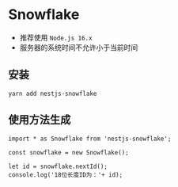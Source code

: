 # Snowflake

- 推荐使用 `Node.js 16.x`
- 服务器的系统时间不允许小于当前时间

## 安装

```
yarn add nestjs-snowflake
```

## 使用方法生成

```
import * as Snowflake from 'nestjs-snowflake';

const snowflake = new Snowflake();

let id = snowflake.nextId();
console.log('18位长度ID为：'+ id);
```

